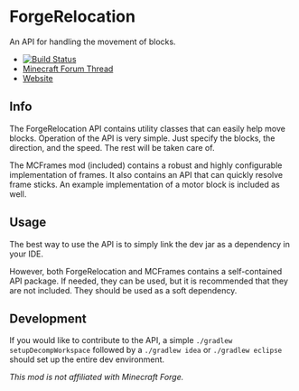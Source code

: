 ForgeRelocation
==========
An API for handling the movement of blocks.
- [![Build Status](https://travis-ci.org/MrTJP/ForgeRelocation.svg)](https://travis-ci.org/MrTJP/ForgeRelocation)
- [Minecraft Forum Thread](http://www.minecraftforum.net/topic/1885652-)
- [Website](http://projectredwiki.com)

Info
-
The ForgeRelocation API contains utility classes that can easily help move blocks.  Operation
of the API is very simple.  Just specify the blocks, the direction, and the speed.  The
rest will be taken care of.


The MCFrames mod (included) contains a robust and highly configurable implementation of
frames.  It also contains an API that can quickly resolve frame sticks.
An example implementation of a motor block is included as well.

Usage
-
The best way to use the API is to simply link the dev jar as a dependency in your IDE.

However, both ForgeRelocation and MCFrames contains a self-contained API package.  If needed, they can be used,
but it is recommended that they are not included. They should be used as a soft dependency.


Development
-
If you would like to contribute to the API, a simple `./gradlew setupDecompWorkspace` followed by a `./gradlew idea` or
`./gradlew eclipse` should set up the entire dev environment.


*This mod is not affiliated with Minecraft Forge.*